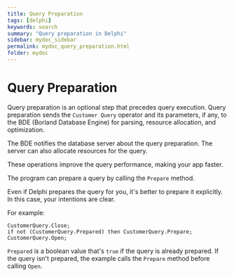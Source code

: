```yaml
---
title: Query Preparation
tags: [delphi]
keywords: search
summary: "Query preparation in Delphi"
sidebar: mydoc_sidebar
permalink: mydoc_query_preparation.html
folder: mydoc
---
```


# Query Preparation

Query preparation is an optional step that precedes query execution. Query preparation sends the `Customer Query` operator and its parameters, if any, to the BDE (Borland Database Engine) for parsing, resource allocation, and optimization.

The BDE notifies the database server about the query preparation. The server can also allocate resources for the query.

These operations improve the query performance, making your app faster.

The program can prepare a query by calling the `Prepare` method.

Even if Delphi prepares the query for you, it's better to prepare it explicitly. In this case, your intentions are clear.

For example:

```delphi
CustomerQuery.Close;
if not (CustomerQuery.Prepared) then CustomerQuery.Prepare;
CustomerQuery.Open;
```

`Prepared` is a boolean value that's `true` if the query is already prepared. If the query isn't prepared, the example calls the `Prepare` method before calling `Open`.
